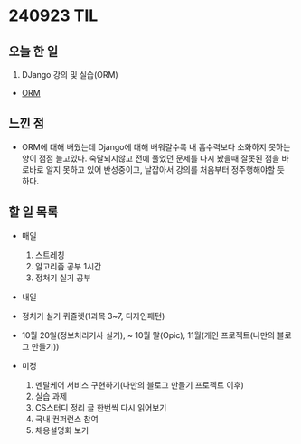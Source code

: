 # 240923 TIL

## 오늘 한 일
1. DJango 강의 및 실습(ORM)
  - [ORM](../Django/ORM.md)

## 느낀 점
  - ORM에 대해 배웠는데 Django에 대해 배워갈수록 내 흡수력보다 소화하지 못하는 양이 점점 늘고있다. 숙달되지않고 전에 풀었던 문제를 다시 봤을때 잘못된 점을 바로바로 알지 못하고 있어 반성중이고, 날잡아서 강의를 처음부터 정주행해야할 듯 하다.

## 할 일 목록
  - 매일
    1. 스트레칭
    2. 알고리즘 공부 1시간
    3. 정처기 실기 공부

  - 내일
   - 정처기 실기 퀴즐렛(1과목 3~7, 디자인패턴)

  - 10월 20일(정보처리기사 실기), ~ 10월 말(Opic), 11월(개인 프로젝트(나만의 블로그 만들기))

  - 미정
    1. 멘탈케어 서비스 구현하기(나만의 블로그 만들기 프로젝트 이후)
    2. 실습 과제
    3. CS스터디 정리 글 한번씩 다시 읽어보기
    4. 국내 컨퍼런스 참여
    5. 채용설명회 보기